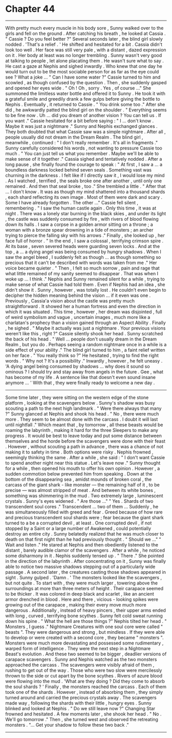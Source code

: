 
# Chapter 44


---

With pretty much every muscle in his body sore , Sunny walked over to the girls and fell on the ground . After catching his breath , he looked at Cassia .
" Cassie ? Do you feel better ?"
Several seconds later , the blind girl slowly nodded .
'That's a relief . '
He shifted and hesitated for a bit . Cassia didn't look too well . Her face was still very pale , with a distant , dazed expression on it . Her body at least was no longer trembling . Sunny wasn't very good at talking to people , let alone placating them . He wasn't sure what to say .
He cast a gaze at Nephis and sighed inwardly . Who knew that one day he would turn out to be the most sociable person for as far as the eye could see ? What a joke …
" Can I have some water ?"
Cassie turned to him and scowled , as though confused by the question . Then , she suddenly gasped and opened her eyes wide .
" Oh ! Oh , sorry . Yes , of course …"
She summoned the limitless water bottle and offered it to Sunny . He took it with a grateful smile and greedily drank a few gulps before giving the bottle to Nephis . Eventually , it returned to Cassie .
" You drink some too ."
After she did , he awkwardly patted the blind girl on the shoulder .
" Everything seems to be fine now . Uh … did you dream of another vision ? You can tell us . If you want ."
Cassie hesitated for a bit before saying :
" I … don't know . Maybe it was just a nightmare ."
Sunny and Nephis exchanged glances . They both doubted that what Cassie saw was a simple nightmare . After all , people usually did not dream in the Dream Realm . The blind girl , meanwhile , continued :
" I don't really remember . It's all in fragments ."
Sunny carefully considered his words , not wanting to pressure Cassie too much .
" You can just tell us what you remember . Maybe we'll be able to make sense of it together ."
Cassia sighed and tentatively nodded . After a long pause , she finally found the courage to speak :
" At first , I saw a … a boundless darkness locked behind seven seals . Something vast was churning in the darkness . I felt like if I directly saw it , I would lose my mind . As I watched , terrified , the seals broke one after another , until only one remained . And then that seal broke , too ."
She trembled a little .
" After that … I don't know . It was as though my mind shattered into a thousand shards , each shard reflecting its own image . Most of them were dark and scary . Some I have already forgotten . The other …"
Cassie fell silent , remembering .
" I saw the human castle again . Only this time , it was at night . There was a lonely star burning in the black skies , and under its light , the castle was suddenly consumed by fire , with rivers of blood flowing down its halls . I saw a corpse in a golden armor sitting on a throne ; a woman with a bronze spear drowning in a tide of monsters ; an archer trying to pierce the falling sky with his arrows ."
Finally , she looked up , her face full of horror .
" In the end , I saw a colossal , terrifying crimson spire . At its base , seven severed heads were guarding seven locks . And at the top , a … a dying angel was being consumed by hungry shadows . When I saw the angel bleed , I suddenly felt as though … as though something so precious that it can't be described with words was taken from me ."
Her voice became quieter .
" Then , I felt so much sorrow , pain and rage that what little remained of my sanity seemed to disappear . That was when I woke up … I think ."
Nephis and Sunny remained silent for a while , trying to make sense of what Cassie had told them . Even if Nephis had an idea , she didn't show it . Sunny , however , was totally lost . He couldn't even begin to decipher the hidden meaning behind the vision … if it even was one .
Previously , Cassia'a vision about the castle was pretty much straightforward . It showed her a human fortress and even the direction in which it was situated . This time , however , her dream was disjointed , full of weird symbolism and vague , uncertain images , much more like a charlatan's prophecy than a vision gained through an Aspect Ability .
Finally , he sighed .
" Maybe it actually was just a nightmare . Your previous visions weren't like this , right ?"
Cassie silently shook her head .
Sunny scratched the back of his head .
" Well … people don't usually dream in the Dream Realm , but you do . Perhaps seeing a random nightmare once in a while is a side effect of your ability ."
The blind girl turned to him , a faint relief written on her face .
" You really think so ?"
He hesitated , trying to find the right words .
" Why not ? It's a possibility ."
Inwardly , however , he felt uneasy .
'A dying angel being consumed by shadows … why does it sound so ominous ? I should try and stay away from angels in the future . Gee , what has become of my life . A sentence like that doesn't even sound insane anymore … '
With that , they were finally ready to welcome a new day .
***
Some time later , they were sitting on the western edge of the stone platform , looking at the scavengers below . Sunny's shadow was busy scouting a path to the next high landmark .
" Were there always that many ?"
Sunny glanced at Nephis and shook his head .
" No , there were much more . They seem to be almost done with the carcass . I doubt it will last until nightfall ."
Which meant that , by tomorrow , all these beasts would be roaming the labyrinth , making it hard for the three Sleepers to make any progress . It would be best to leave today and put some distance between themselves and the horde before the scavengers were done with their feast .
However , without scouting a path in advance , there was a chance of not making it to safety in time . Both options were risky .
Nephis frowned , seemingly thinking the same .
After a while , she said :
" I don't want Cassie to spend another night near this statue . Let's leave now ."
Sunny thought for a while , then opened his mouth to offer his own opinion . However , a sudden commotion below prevented him from speaking .
Down at the bottom of the disappearing sea , amidst mounds of broken coral , the carcass of the giant shark - like monster — the remaining half of it , to be precise — was almost stripped of meat . And between its white bones , something was shimmering in the mud .
Two extremely large , luminescent crystals .
Sunny's eyes widened .
" Are those …"
" Yes . Shards of two transcendent soul cores ."
Transcendent … two of them …
Suddenly , he was simultaneously filled with greed and fear . Greed because of how rare and precious transcendent soul shards were ; fear because the giant shark turned to a be a corrupted devil , at least .
One corrupted devil , if not stopped by a Saint or a large number of Awakened , could potentially destroy an entire city . Sunny belatedly realized that he was much closer to death on that first night than he had previously thought .
" Should we …"
" Wait and listen ."
He stared at Nephis and then obediently listened to the distant , barely audible clamor of the scavengers .
After a while , he noticed some disharmony in it .
Nephis suddenly tensed up .
" There ."
She pointed in the direction of the labyrinth . After concentrating on it , Sunny was finally able to notice two massive shadows stepping out of a particularly wide passage .
A second later , the creatures casting those shadows appeared in sight . Sunny gulped .
'Damn . '
The monsters looked like the scavengers , but not quite . To start with , they were much larger , towering above the surroundings at more than three meters of height . Their carapace seemed to be thicker . It was colored in deep black and scarlet , like an ancient armor drenched in blood . Here and there , vicious - looking spikes were growing out of the carapace , making their every move much more dangerous .
Additionally , instead of heavy pincers , their upper arms ended with long , curved , terrifying bone scythes .
Sunny felt cold sweat running down his spine .
" What the hell are those things ?"
Nephis tilted her head .
" Monsters , I guess ."
Nightmare Creatures with one soul core were called " beasts ". They were dangerous and strong , but mindless . If they were able to develop or were created with a second core , they became " monsters ". Monsters were much more devastating and possessed some rudimentary , warped form of intelligence . They were the next step in a Nightmare Beast's evolution .
And these two seemed to be bigger , deadlier versions of carapace scavengers .
Sunny and Nephis watched as the two monsters approached the carcass . The scavengers were visibly afraid of them , rushing to get out of the way . Those who were two slow were mercilessly thrown to the side or cut apart by the bone scythes . Rivers of azure blood were flowing into the mud .
'What are they doing ? Did they come to absorb the soul shards ? '
Finally , the monsters reached the carcass . Each of them took one of the shards . However , instead of absorbing them , they simply turned around and carried the precious crystals away . The scavengers made way , following the shards with their little , hungry eyes .
Sunny blinked and looked at Nephis .
" Do we still leave now ?"
Changing Star frowned and hesitated . A few moments later , she shook her head .
" No . We'll go tomorrow ."
Then , she turned west and observed the retreating monsters .
"... Get your shadow to follow these two back ."

---

